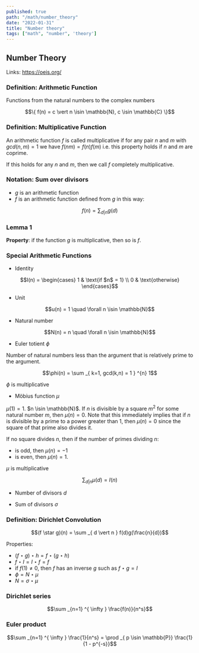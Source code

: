 ```yaml
---
published: true
path: "/math/number_theory"
date: "2022-01-31"
title: "Number theory"
tags: ["math", "number", 'theory']
---
```

## Number Theory

Links: https://oeis.org/

### Definition: Arithmetic Function

Functions from the natural numbers to the complex numbers

$$\{ f(n) = c \vert n \isin \mathbb{N}, c \isin \mathbb{C} \}$$

### Definition: Multiplicative Function

An arithmetic function $f$ is called multiplicative if for any pair $n$ and $m$ with $gcd(n, m) = 1$ we have $f(nm) = f(n)f(m)$ i.e. this property holds if $n$ and $m$ are coprime.

If this holds for any $n$ and $m$, then we call $f$ completely multiplicative.

### Notation: Sum over divisors

* $g$ is an arithmetic function
* $f$ is an arithmetic function defined from $g$ in this way:

$$f(n) = \sum _{ d \vert n } g(d)$$

### Lemma 1

**Property**: if the function $g$ is multiplicative, then so is $f$.

### Special Arithmetic Functions

* Identity

$$I(n) = \begin{cases}
      1 & \text{if $n$ = 1} \\
      0 & \text{otherwise}
    \end{cases}$$

* Unit

$$u(n) = 1 \quad \forall n \isin \mathbb{N}$$

* Natural number

$$N(n) = n \quad \forall n \isin \mathbb{N}$$

* Euler totient $\phi$

Number of natural numbers less than the argument that is relatively prime to the argument.

$$\phi(n) = \sum _{ k=1, gcd(k,n) = 1 } ^{n} 1$$

$\phi$ is multiplicative

* Möbius function $\mu$

$\mu(1) = 1$. $n \isin \mathbb{N}$. If $n$ is divisible by a square $m^2$ for some natural number $m$, then $\mu(n) = 0$. Note that this immediately implies that if $n$ is divisible by a prime to a power greater than 1, then $\mu(n) = 0$ since the square of that prime also divides it.

If no square divides $n$, then if the number of primes dividing $n$:

* is odd, then $\mu(n) = -1$
* is even, then $\mu(n) = 1$.

$\mu$ is multiplicative

$$\sum _{ d \vert n } \mu(d) = I(n)$$

* Number of divisors $d$

* Sum of divisors $\sigma$

### Definition: Dirichlet Convolution

$$(f \star g)(n) = \sum _{ d \vert n } f(d)g(\frac{n}{d})$$

Properties:

* $(f \star g) \star h = f \star (g \star h)$
* $f \star I = I \star f = f$
* if $f(1) ≠ 0$, then $f$ has an inverse $g$ such as $f \star g = I$
* $\phi = N \star \mu$
* $N = \sigma \star \mu$

### Dirichlet series

$$\sum _{n=1} ^{ \infty } \frac{f(n)}{n^s}$$

### Euler product

$$\sum _{n=1} ^{ \infty } \frac{1}{n^s} = \prod _{ p \isin \mathbb{P}} \frac{1}{1 - p^{-s}}$$
